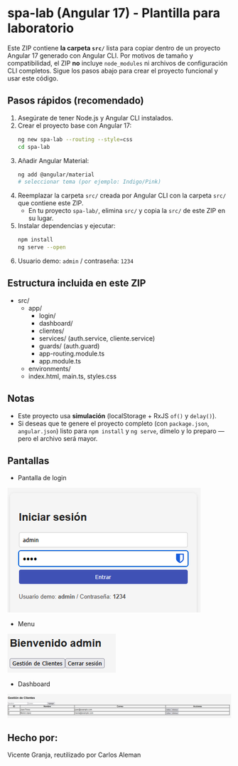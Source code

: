 # spa-lab (Angular 17) - Plantilla para laboratorio

Este ZIP contiene **la carpeta `src/`** lista para copiar dentro de un proyecto Angular 17 generado con Angular CLI.
Por motivos de tamaño y compatibilidad, el ZIP **no** incluye `node_modules` ni archivos de configuración CLI completos.
Sigue los pasos abajo para crear el proyecto funcional y usar este código.

## Pasos rápidos (recomendado)

1. Asegúrate de tener Node.js y Angular CLI instalados.
2. Crear el proyecto base con Angular 17:
   ```bash
   ng new spa-lab --routing --style=css
   cd spa-lab
   ```
3. Añadir Angular Material:
   ```bash
   ng add @angular/material
   # seleccionar tema (por ejemplo: Indigo/Pink)
   ```
4. Reemplazar la carpeta `src/` creada por Angular CLI con la carpeta `src/` que contiene este ZIP.
   - En tu proyecto `spa-lab/`, elimina `src/` y copia la `src/` de este ZIP en su lugar.
5. Instalar dependencias y ejecutar:
   ```bash
   npm install
   ng serve --open
   ```
6. Usuario demo: `admin` / contraseña: `1234`

## Estructura incluida en este ZIP
- src/
  - app/
    - login/
    - dashboard/
    - clientes/
    - services/ (auth.service, cliente.service)
    - guards/ (auth.guard)
    - app-routing.module.ts
    - app.module.ts
  - environments/
  - index.html, main.ts, styles.css

## Notas
- Este proyecto usa **simulación** (localStorage + RxJS `of()` y `delay()`).
- Si deseas que te genere el proyecto completo (con `package.json`, `angular.json`) listo para `npm install` y `ng serve`, dímelo y lo preparo — pero el archivo será mayor.

## Pantallas
- Pantalla de login

![alt text](image.png)
- Menu

![alt text](image-1.png)
- Dashboard

![alt text](image-2.png)

## Hecho por:
Vicente Granja, reutilizado por Carlos Aleman